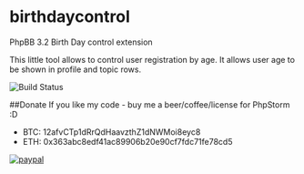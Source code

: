 birthdaycontrol
===============

PhpBB 3.2 Birth Day control extension

This little tool allows to control user registration by age. It allows user age to be shown in profile and topic rows.

![Build Status](https://travis-ci.org/satanasov/birthdaycontrol.svg?branch=master)

##Donate
If you like my code - buy me a beer/coffee/license for PhpStorm :D

- BTC: 12afvCTp1dRrQdHaavzthZ1dNWMoi8eyc8
- ETH: 0x363abc8edf41ac89906b20e90cf7fdc71fe78cd5

[![paypal](https://www.paypalobjects.com/en_US/i/btn/btn_donateCC_LG.gif)](https://www.paypal.com/cgi-bin/webscr?cmd=_s-xclick&hosted_button_id=XQ6USSXCSUM5W)
